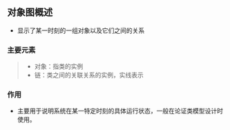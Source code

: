 ## 对象图概述
- 显示了某一时刻的一组对象以及它们之间的关系
### 主要元素
>- 对象：指类的实例
>- 链：类之间的关联关系的实例，实线表示
### 作用
- 主要用于说明系统在某一特定时刻的具体运行状态，一般在论证类模型设计时使用。
